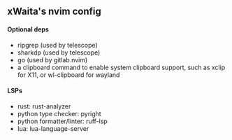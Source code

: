 ## xWaita's nvim config

#### Optional deps
- ripgrep (used by telescope)
- sharkdp (used by telescope)
- go (used by gitlab.nvim)
- a clipboard command to enable system clipboard support, such as xclip for X11, or wl-clipboard for wayland

#### LSPs
- rust: rust-analyzer
- python type checker: pyright
- python formatter/linter: ruff-lsp
- lua: lua-language-server

